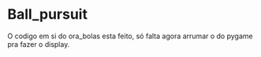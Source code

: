 # Ball_pursuit
O codigo em si do ora_bolas esta feito, só falta agora arrumar o do pygame pra fazer o display.
